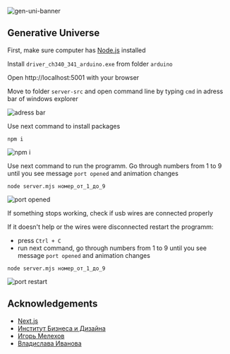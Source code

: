 ![gen-uni-banner]( )

## Generative Universe

First, make sure computer has [Node.js](https://nodejs.org/en) installed

Install `driver_ch340_341_arduino.exe` from folder `arduino`

Open http://localhost:5001 with your browser 

Move to folder `server-src` and open command line by typing `cmd` in adress bar of windows explorer

![adress bar]( )

Use next command to install packages

```
npm i
```
![npm i]( )

Use next command to run the programm. Go through numbers from 1 to 9 until you see message `port opened` and animation changes

```
node server.mjs номер_от_1_до_9
```

![port opened]( )

If something stops working, check if usb wires are connected properly

If it doesn't help or the wires were disconnected restart the programm:

- press `Ctrl + C`
- run next command, go through numbers from 1 to 9 until you see message `port opened` and animation changes

```
node server.mjs номер_от_1_до_9
```
![port restart]( )

## Acknowledgements
 - [Next.js](https://nextjs.org/)
 - [Институт Бизнеса и Дизайна](https://obe.ru/)
 - [Игорь Мелехов](https://obe.ru/teacher/melehov-igor-sergeevich/)
 - [Владислава Иванова](https://www.behance.net/marooncoucal)
